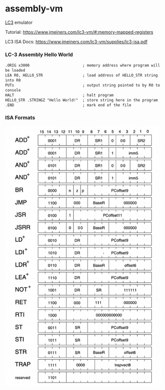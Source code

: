# assembly-vm

[LC3](https://en.wikipedia.org/wiki/Little_Computer_3) emulator

Tutorial: https://www.jmeiners.com/lc3-vm/#:memory-mapped-registers

LC3 ISA Docs: https://www.jmeiners.com/lc3-vm/supplies/lc3-isa.pdf

### LC-3 Assembly Hello World

```
.ORIG x3000                        ; memory address where program will be loaded
LEA R0, HELLO_STR                  ; load address of HELLO_STR string into R0
PUTs                               ; output string pointed to by R0 to console
HALT                               ; halt program
HELLO_STR .STRINGZ "Hello World!"  ; store string here in the program
.END                               ; mark end of the file
```

### ISA Formats

<img src="./opcodes.png"/>